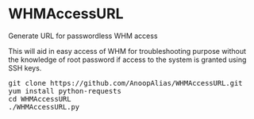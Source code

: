 # WHMAccessURL
Generate URL for passwordless WHM access

This will aid in easy access of WHM for troubleshooting purpose without the knowledge of root password if access to the system is granted using SSH keys.

<pre>
git clone https://github.com/AnoopAlias/WHMAccessURL.git
yum install python-requests
cd WHMAccessURL
./WHMAccessURL.py
</pre>

